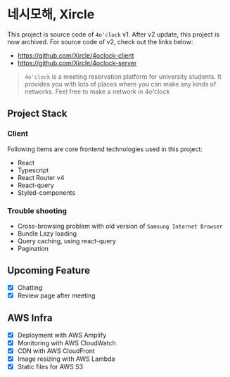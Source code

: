# 네시모해, Xircle

This project is source code of `4o'clock` v1. After v2 update, this project is now archived. For source code of v2, check out the links below:

- https://github.com/Xircle/4oclock-client
- https://github.com/Xircle/4oclock-server

> `4o'clock` is a meeting reservation platform for university students. It provides you with lots of places where you can make any kinds of networks. Feel free to make a network in 4o'clock

## Project Stack

### Client

Following items are core frontend technologies used in this project:

- React
- Typescript
- React Router v4
- React-query
- Styled-components

### Trouble shooting

- Cross-browsing problem with old version of `Samsung Internet Browser`
- Bundle Lazy loading
- Query caching, using react-query
- Pagination 

## Upcoming Feature

- [x] Chatting
- [x] Review page after meeting

## AWS Infra

- [x] Deployment with AWS Amplify 
- [x] Monitoring with AWS CloudWatch
- [x] CDN with AWS CloudFront 
- [x] Image resizing with AWS Lambda 
- [x] Static files for AWS S3
